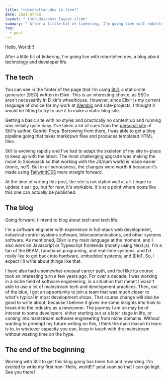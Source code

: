 ```yaml
---
title: "robertellen.dev is live!"
date: 2021-07-08
layout: "_includes/post_layout.slime"
summary: " After a little bit of tinkering, I'm going live with robertellen.dev, a blog about technology and developer life."
tag:
  - post
---
```


Hello, World!!!

After a little bit of tinkering, I'm going live with robertellen.dev, a blog about technology and developer life.

## The tech
You can see in the footer of the page that I'm using [Still][stillstatic], a static-site generator (SSG) written in Elixir. 
This is an interesting choice, as SSGs aren't necessarily in Elixir's wheelhouse.
However, since Elixir is my current language of choice for my work at [Alembic][alembic] and side-projects, I thought it would be fitting to try to use it to make a static blog site.

Getting a basic site with no styles and practically no content up and running was initially quite easy.
I've taken a lot of cues from the [personal site][gabrielpoca] of Still's author, Gabriel Poça.
Borrowing from there, I was able to get a blog pipeline going that takes markdown files and produces templated HTML files.

Still is evolving rapidly and I've had to adapt the skeleton of my site in-place to keep up with the latest.
The most challenging upgrade was making the move to Snowpack so that working with the JS/npm world is made easier (ironic, no?).
But in all seriousness, the changes were worth it because it's made using [TailwindCSS][tailwindcss] more straight forward.

At the time of writing this post, the site is not styled well at all.
I hope to update it as I go, but for now, it's workable.
It's at a point where posts like this one can actually be published.

## The blog

Going forward, I intend to blog about tech and tech life.

I'm a software engineer with experience in full-stack web development, industrial control systems software, telecommunications, and other systems software.
As mentioned, Elixir is my main language at the moment, and I also work on Javascript or Typescript frontends (mostly using Next.js).
I'm a fan of the BEAM, functional programing, and real-time systems, and I'd really like to get back into hardware, embedded systems, and (I)IoT.
So, I expect I'll write about things like that.

I have also had a somewhat-unusual career path, and feel like its course took an interesting turn a few years ago.
For over a decade, I was working in a niche field of software engineering, in a situation that meant I wasn't able to use a lot of mainstream tech and development practices.
Then, out of the blue, I got an opportunity to join a team that was much closer to what's typical in most development shops.
That course change will also be good to write about, because I believe it gives me some insights into how to break into the industry as a newcomer.
The journey I am on may be of interest to some developers, either starting out at a later stage in life, or coming into mainstream software engineering from niche domains.
Without wanting to preempt my future writing on this, I think the main leason to learn is to, in whatever capacity you can, keep in touch with the mainstream without wasting time on the hype.

## The end of the beginning

Working with Still to get this blog going has been fun and rewarding.
I'm excited to write my first non-'Hello, world!!!' post soon so that I can go legit.
See you there!


[stillstatic]: https://stillstatic.io/
[alembic]: https://alembic.com.au/
[gabrielpoca]: https://gabrielpoca.com/
[tailwindcss]: https://tailwindcss.com/
